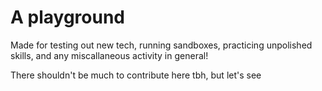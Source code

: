 # A playground

Made for testing out new tech, running sandboxes, practicing unpolished skills, and any miscallaneous activity in general!

There shouldn't be much to contribute here tbh, but let's see

